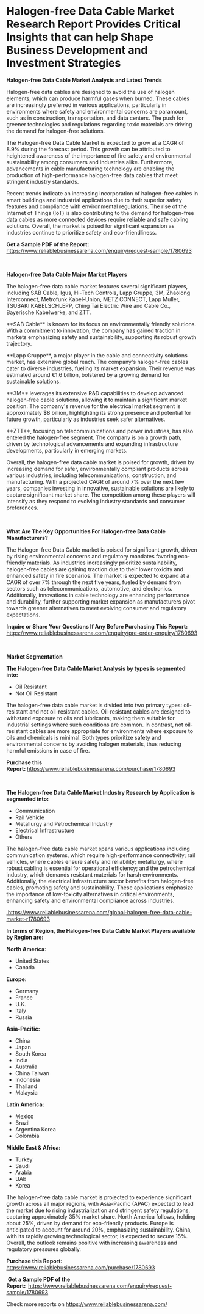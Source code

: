 <p><h1>Halogen-free Data Cable Market Research Report Provides Critical Insights that can help Shape Business Development and Investment Strategies</h1></p><p><strong>Halogen-free Data Cable Market Analysis and Latest Trends</strong></p>
<p><p>Halogen-free data cables are designed to avoid the use of halogen elements, which can produce harmful gases when burned. These cables are increasingly preferred in various applications, particularly in environments where safety and environmental concerns are paramount, such as in construction, transportation, and data centers. The push for greener technologies and regulations regarding toxic materials are driving the demand for halogen-free solutions.</p><p>The Halogen-free Data Cable Market is expected to grow at a CAGR of 8.9% during the forecast period. This growth can be attributed to heightened awareness of the importance of fire safety and environmental sustainability among consumers and industries alike. Furthermore, advancements in cable manufacturing technology are enabling the production of high-performance halogen-free data cables that meet stringent industry standards.</p><p>Recent trends indicate an increasing incorporation of halogen-free cables in smart buildings and industrial applications due to their superior safety features and compliance with environmental regulations. The rise of the Internet of Things (IoT) is also contributing to the demand for halogen-free data cables as more connected devices require reliable and safe cabling solutions. Overall, the market is poised for significant expansion as industries continue to prioritize safety and eco-friendliness.</p></p>
<p><strong>Get a Sample PDF of the Report:&nbsp;</strong> <a href="https://www.reliablebusinessarena.com/enquiry/request-sample/1780693?utm_campaign=3443&utm_medium=2&utm_source=Github&utm_content=ia&utm_term=25032025&utm_id=halogen-free-data-cable">https://www.reliablebusinessarena.com/enquiry/request-sample/1780693</a></p>
<p>&nbsp;</p>
<p><strong>Halogen-free Data Cable Major Market Players</strong></p>
<p><p>The halogen-free data cable market features several significant players, including SAB Cable, Igus, Hi-Tech Controls, Lapp Gruppe, 3M, Zhaolong Interconnect, Metrofunk Kabel-Union, METZ CONNECT, Lapp Muller, TSUBAKI KABELSCHLEPP, Ching Tai Electric Wire and Cable Co., Bayerische Kabelwerke, and ZTT.</p><p>**SAB Cable** is known for its focus on environmentally friendly solutions. With a commitment to innovation, the company has gained traction in markets emphasizing safety and sustainability, supporting its robust growth trajectory.</p><p>**Lapp Gruppe**, a major player in the cable and connectivity solutions market, has extensive global reach. The company's halogen-free cables cater to diverse industries, fueling its market expansion. Their revenue was estimated around €1.6 billion, bolstered by a growing demand for sustainable solutions.</p><p>**3M** leverages its extensive R&D capabilities to develop advanced halogen-free cable solutions, allowing it to maintain a significant market position. The company's revenue for the electrical market segment is approximately $8 billion, highlighting its strong presence and potential for future growth, particularly as industries seek safer alternatives.</p><p>**ZTT**, focusing on telecommunications and power industries, has also entered the halogen-free segment. The company is on a growth path, driven by technological advancements and expanding infrastructure developments, particularly in emerging markets.</p><p>Overall, the halogen-free data cable market is poised for growth, driven by increasing demand for safer, environmentally compliant products across various industries, including telecommunications, construction, and manufacturing. With a projected CAGR of around 7% over the next few years, companies investing in innovative, sustainable solutions are likely to capture significant market share. The competition among these players will intensify as they respond to evolving industry standards and consumer preferences.</p></p>
<p>&nbsp;</p>
<p><strong>What Are The Key Opportunities For Halogen-free Data Cable Manufacturers?</strong></p>
<p><p>The Halogen-free Data Cable market is poised for significant growth, driven by rising environmental concerns and regulatory mandates favoring eco-friendly materials. As industries increasingly prioritize sustainability, halogen-free cables are gaining traction due to their lower toxicity and enhanced safety in fire scenarios. The market is expected to expand at a CAGR of over 7% through the next five years, fueled by demand from sectors such as telecommunications, automotive, and electronics. Additionally, innovations in cable technology are enhancing performance and durability, further supporting market expansion as manufacturers pivot towards greener alternatives to meet evolving consumer and regulatory expectations.</p></p>
<p><strong>Inquire or Share Your Questions If Any Before Purchasing This Report:</strong> <a href="https://www.reliablebusinessarena.com/enquiry/pre-order-enquiry/1780693?utm_campaign=3443&utm_medium=2&utm_source=Github&utm_content=ia&utm_term=25032025&utm_id=halogen-free-data-cable">https://www.reliablebusinessarena.com/enquiry/pre-order-enquiry/1780693</a></p>
<p>&nbsp;</p>
<p><strong>Market Segmentation</strong></p>
<p><strong>The Halogen-free Data Cable Market Analysis by types is segmented into:</strong></p>
<p><ul><li>Oil Resistant</li><li>Not Oil Resistant</li></ul></p>
<p><p>The halogen-free data cable market is divided into two primary types: oil-resistant and not oil-resistant cables. Oil-resistant cables are designed to withstand exposure to oils and lubricants, making them suitable for industrial settings where such conditions are common. In contrast, not oil-resistant cables are more appropriate for environments where exposure to oils and chemicals is minimal. Both types prioritize safety and environmental concerns by avoiding halogen materials, thus reducing harmful emissions in case of fire.</p></p>
<p><strong>Purchase this Report:&nbsp;</strong><a href="https://www.reliablebusinessarena.com/purchase/1780693?utm_campaign=3443&utm_medium=2&utm_source=Github&utm_content=ia&utm_term=25032025&utm_id=halogen-free-data-cable">https://www.reliablebusinessarena.com/purchase/1780693</a></p>
<p>&nbsp;</p>
<p><strong>The Halogen-free Data Cable Market Industry Research by Application is segmented into:</strong></p>
<p><ul><li>Communication</li><li>Rail Vehicle</li><li>Metallurgy and Petrochemical Industry</li><li>Electrical Infrastructure</li><li>Others</li></ul></p>
<p><p>The halogen-free data cable market spans various applications including communication systems, which require high-performance connectivity; rail vehicles, where cables ensure safety and reliability; metallurgy, where robust cabling is essential for operational efficiency; and the petrochemical industry, which demands resistant materials for harsh environments. Additionally, the electrical infrastructure sector benefits from halogen-free cables, promoting safety and sustainability. These applications emphasize the importance of low-toxicity alternatives in critical environments, enhancing safety and environmental compliance across industries.</p></p>
<p><a href="https://www.reliablebusinessarena.com/global-halogen-free-data-cable-market-r1780693?utm_campaign=3443&utm_medium=2&utm_source=Github&utm_content=ia&utm_term=25032025&utm_id=halogen-free-data-cable">&nbsp;https://www.reliablebusinessarena.com/global-halogen-free-data-cable-market-r1780693</a></p>
<p><strong>In terms of Region, the Halogen-free Data Cable Market Players available by Region are:</strong></p>
<p>
    <p> <strong> North America: </strong>
        <ul>
            <li>United States</li>
            <li>Canada</li>
        </ul>
        </p> 
    <p> <strong> Europe: </strong>
        <ul>
            <li>Germany</li>
            <li>France</li>
            <li>U.K.</li>
            <li>Italy</li>
            <li>Russia</li>
        </ul>
        </p> 
    <p> <strong> Asia-Pacific: </strong>
        <ul>
            <li>China</li>
            <li>Japan</li>
            <li>South Korea</li>
            <li>India</li>
            <li>Australia</li>
            <li>China Taiwan</li>
            <li>Indonesia</li>
            <li>Thailand</li>
            <li>Malaysia</li>
        </ul>
        </p> 
    <p> <strong> Latin America: </strong>
        <ul>
            <li>Mexico</li>
            <li>Brazil</li>
            <li>Argentina Korea</li>
            <li>Colombia</li>
        </ul>
        </p> 
    <p> <strong> Middle East & Africa: </strong>
        <ul>
            <li>Turkey</li>
            <li>Saudi</li>
            <li>Arabia</li>
            <li>UAE</li>
            <li>Korea</li>
        </ul>
    </p>
    </p>
<p><p>The halogen-free data cable market is projected to experience significant growth across all major regions, with Asia-Pacific (APAC) expected to lead the market due to rising industrialization and stringent safety regulations, capturing approximately 35% market share. North America follows, holding about 25%, driven by demand for eco-friendly products. Europe is anticipated to account for around 20%, emphasizing sustainability. China, with its rapidly growing technological sector, is expected to secure 15%. Overall, the outlook remains positive with increasing awareness and regulatory pressures globally.</p></p>
<p><strong>Purchase this Report: </strong><a href="https://www.reliablebusinessarena.com/purchase/1780693?utm_campaign=3443&utm_medium=2&utm_source=Github&utm_content=ia&utm_term=25032025&utm_id=halogen-free-data-cable">https://www.reliablebusinessarena.com/purchase/1780693</a></p>
<p>&nbsp;<strong>Get a Sample PDF of the Report:&nbsp;&nbsp;</strong><a href="https://www.reliablebusinessarena.com/enquiry/request-sample/1780693?utm_campaign=3443&utm_medium=2&utm_source=Github&utm_content=ia&utm_term=25032025&utm_id=halogen-free-data-cable">https://www.reliablebusinessarena.com/enquiry/request-sample/1780693</a></p>
<p><strong></strong></p>
<p>Check more reports on <a href="https://www.reliablebusinessarena.com/?utm_campaign=3443&utm_medium=2&utm_source=Github&utm_content=ia&utm_term=25032025&utm_id=halogen-free-data-cable">https://www.reliablebusinessarena.com/</a></p>